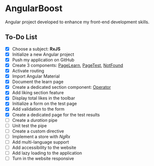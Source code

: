 # AngularBoost

Angular project developed to enhance my front-end development skills.  

## To-Do List
- [x] Choose a subject: **RxJS**
- [x] Initialize a new Angular project
- [x] Push my application on GitHub
- [x] Create 3 components: [PageLearn](src/app/components/page-learn), [PageTest](src/app/components/page-test), [NotFound](src/app/components/not-found)
- [x] Activate routing
- [x] Import Angular Material
- [x] Document the learn page
- [x] Create a dedicated section component: [Operator](src/app/components/operator)
- [x] Add liking section feature
- [x] Display total likes in the toolbar
- [x] Initialize a form on the test page
- [x] Add validation to the form
- [x] Create a dedicated page for the test results
- [ ] Create a *duration* pipe
- [ ] Unit test the pipe
- [ ] Create a custom directive
- [ ] Implement a store with *NgRx*
- [ ] Add multi-language support
- [ ] Add accessibility to the website
- [ ] Add lazy loading to the application
- [ ] Turn in the website responsive 
